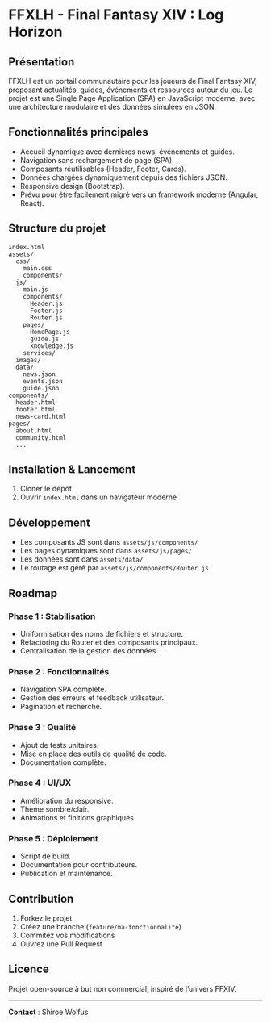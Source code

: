 # FFXLH - Final Fantasy XIV : Log Horizon

## Présentation

FFXLH est un portail communautaire pour les joueurs de Final Fantasy XIV, proposant actualités, guides, événements et ressources autour du jeu. Le projet est une Single Page Application (SPA) en JavaScript moderne, avec une architecture modulaire et des données simulées en JSON.

## Fonctionnalités principales

- Accueil dynamique avec dernières news, événements et guides.
- Navigation sans rechargement de page (SPA).
- Composants réutilisables (Header, Footer, Cards).
- Données chargées dynamiquement depuis des fichiers JSON.
- Responsive design (Bootstrap).
- Prévu pour être facilement migré vers un framework moderne (Angular, React).

## Structure du projet

```
index.html
assets/
  css/
    main.css
    components/
  js/
    main.js
    components/
      Header.js
      Footer.js
      Router.js
    pages/
      HomePage.js
      guide.js
      knowledge.js
    services/
  images/
  data/
    news.json
    events.json
    guide.json
components/
  header.html
  footer.html
  news-card.html
pages/
  about.html
  community.html
  ...
```

## Installation & Lancement

1. Cloner le dépôt
2. Ouvrir `index.html` dans un navigateur moderne

## Développement

- Les composants JS sont dans `assets/js/components/`
- Les pages dynamiques sont dans `assets/js/pages/`
- Les données sont dans `assets/data/`
- Le routage est géré par `assets/js/components/Router.js`

## Roadmap

### Phase 1 : Stabilisation
- Uniformisation des noms de fichiers et structure.
- Refactoring du Router et des composants principaux.
- Centralisation de la gestion des données.

### Phase 2 : Fonctionnalités
- Navigation SPA complète.
- Gestion des erreurs et feedback utilisateur.
- Pagination et recherche.

### Phase 3 : Qualité
- Ajout de tests unitaires.
- Mise en place des outils de qualité de code.
- Documentation complète.

### Phase 4 : UI/UX
- Amélioration du responsive.
- Thème sombre/clair.
- Animations et finitions graphiques.

### Phase 5 : Déploiement
- Script de build.
- Documentation pour contributeurs.
- Publication et maintenance.

## Contribution

1. Forkez le projet
2. Créez une branche (`feature/ma-fonctionnalite`)
3. Commitez vos modifications
4. Ouvrez une Pull Request

## Licence

Projet open-source à but non commercial, inspiré de l’univers FFXIV.

---

**Contact** : Shiroe Wolfus
